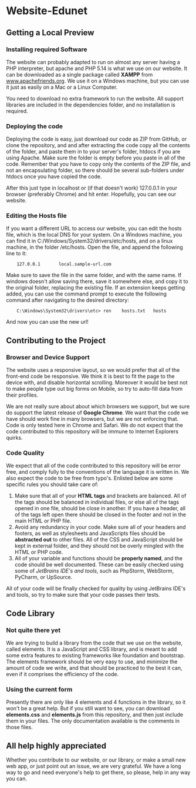 # Website-Edunet

## Getting a Local Preview

### Installing required Software

The website can probably adapted to run on almost any server having a PHP interpreter, but apache 
and PHP 5.14 is what we use on our website. It can be downloaded as a single package called **XAMPP** 
from www.apachefriends.org. We use it on a Windows machine, but you can use it just as easily on a 
Mac or a Linux Computer.

You need to download no extra framework to run the website. All support libraries are included in
the dependencies folder, and no installation is required.

### Deploying the code

Deploying the code is easy, just download our code as ZIP from GitHub, or clone the repository, and
and after extracting the code copy all the contents of the folder, and paste them in to your server's
folder, htdocs if you are using Apache. Make sure the folder is empty before you paste in all of the code.
Remember that you have to copy only the contents of the ZIP file, and not an encapsulating folder, so
there should be several sub-folders under htdocs once you have copied the code.

After this just type in localhost or (if that doesn't work) 127.0.0.1 in your browser
(preferably Chrome) and hit enter. Hopefully, you can see our website.

### Editing the Hosts file

If you want a different URL to access our website, you can edit the hosts file, which is the local DNS
for your system. On a Windows machine, you can find it in C:/Windows/System32/drivers/etc/hosts, and
on a linux machine, in the folder /etc/hosts. Open the file, and append the following line to it:

        127.0.0.1       local.sample-url.com
    
Make sure to save the file in the same folder, and with the same name. If windows doesn't allow saving
there, save it somewhere else, and copy it to the original folder, replacing the existing file.
If an extension keeps getting added, you can use the command prompt to execute the following command
after navigating to the desired directory:

        C:\Windows\System32\drivers\etc> ren    hosts.txt   hosts

And now you can use the new url!

## Contributing to the Project

### Browser and Device Support

The website uses a responsive layout, so we would prefer that all of the front-end code be responsive.
We think it is best to fit the page to the device with, and disable horizontal scrolling. Moreover 
it would be best not to make people type out big forms on Mobile, so try to auto-fill data from their
profiles.

We are not really sure about about which browsers we support, but we sure do support the latest release
of **Google Chrome**. We want that the code we have should work fine in many browsers, but we are
not enforcing that. Code is only tested here in Chrome and Safari. We do not expect that the code
contributed to this repository will be immune to Internet Explorers quirks.

### Code Quality

We expect that all of the code contributed to this repository will be error free, and comply fully 
to the conventions of the language it is written in. We also expect the code to be free from typo's.
Enlisted below are some specific rules you should take care of:

1. Make sure that all of your **HTML tags** and brackets are balanced. All of the tags should be
balanced in individual files, or else all of the tags opened in one file, should be close in another.
If you have a header, all of the tags left open there should be closed in the footer and not in the
main HTML or PHP file.
2. Avoid any redundancy in your code. Make sure all of your headers and footers, as well as stylesheets
and JavaScripts files should be **abstracted out** to other files. All of the CSS and JavaScript should
be kept in external folder, and they should not be overly mingled with the HTML or PHP code.
3. All of your variable and functions should be **properly named**, and the code should be well documented.
These can be easily checked using some of *JetBrains IDE's and tools*, such as PhpStorm, WebStorm, 
PyCharm, or UpSource.

All of your code will be finally checked for quality by using JetBrains IDE's and tools, so try to make
sure that your code passes their tests.

## Code Library

### Not quite there yet

We are trying to build a library from the code that we use on the website, called elements. It is a JavaScript
and CSS library, and is meant to add some extra features to existing frameworks like foundation and bootstrap.
The elements framework should be very easy to use, and minimize the amount of code we write, and that should be
practiced to the best it can, even if it comprises the efficiency of the code.

### Using the current form

Presently there are only like 4 elements and 4 functions in the library, so it won't be a great help.
But if you still want to see, you can download **elements.css** and **elements.js**
from this repository, and then just include them in your files. The only documentation available is 
the comments in those files.

## All help highly appreciated

Whether you contribute to our website, or our library, or make a small new web app, or just point out an issue,
we are very grateful. We have a long way to go and need everyone's help to get there, so please, help in any
way you can.